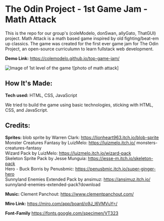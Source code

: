 # The Odin Project - 1st Game Jam - Math Attack
This is the repo for our group's (coleModelo, donSwan, allyGato, ThatGUI) project. Math Attack is a math based game inspired by old fighting/beat-em up classics. The game was created for the first ever game jam for The Odin Project, an open-source curriculumn to learn fullstack web development.  

**Demo Link:** https://colemodelo.github.io/top-game-jam/

![Image of 1st level of the game](assets/images/mathAttackV@.png) ![photo of math attack]

## How It's Made:

**Tech used:** HTML, CSS, JavaScript

We tried to build the game using basic technologies, sticking with HTML, CSS, and JavaScript.

<!-- ## Optimizations
*(optional)*

You don't have to include this section but interviewers *love* that you can not only deliver a final product that looks great but also functions efficiently. Did you write something then refactor it later and the result was 5x faster than the original implementation? Did you cache your assets? Things that you write in this section are **GREAT** to bring up in interviews and you can use this section as reference when studying for technical interviews!

## Lessons Learned:

No matter what your experience level, being an engineer means continuously learning. Every time you build something you always have those *whoa this is awesome* or *fuck yeah I did it!* moments. This is where you should share those moments! Recruiters and interviewers love to see that you're self-aware and passionate about growing. -->

## Credits:

**Sprites:**
blob sprite by Warren Clark: https://lionheart963.itch.io/blob-sprite  
Monster Creatures Fantasy by LuizMelo: https://luizmelo.itch.io/  monsters-creatures-fantasy  
Wizard Pack by LuizMelo: https://luizmelo.itch.io/wizard-pack  
Skeleton Sprite Pack by Jesse Munguia: https://jesse-m.itch.io/skeleton-pack  
Hero - Buck Borris by Penusbmic: https://penusbmic.itch.io/super-ginger-hero  
Sunnyland Enemies Extended Pack by ansimuz: https://ansimuz.itch.io/  sunnyland-enemies-extended-pack?download  

**Music:**
Clement Panchout: https://www.clementpanchout.com/

<!-- **Other:** -->

**Miro Link:** https://miro.com/app/board/o9J_l6VMVuY=/

**Font-Family** https://fonts.google.com/specimen/VT323


